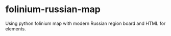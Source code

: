 # folinium-russian-map
Using python folinium map with modern Russian region board and HTML for elements.
